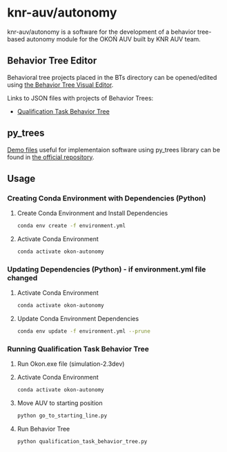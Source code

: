 # knr-auv/autonomy

knr-auv/autonomy is a software for the development of a behavior tree-based autonomy module for the OKOŃ AUV built by KNR AUV team.

## Behavior Tree Editor

Behavioral tree projects placed in the BTs directory can be opened/edited using [the Behavior Tree Visual Editor](https://opensource.adobe.com/behavior_tree_editor).

Links to JSON files with projects of Behavior Trees:

- [Qualification Task Behavior Tree](BTs/qualificationTaskProjet.json)

## py_trees

[Demo files](https://github.com/splintered-reality/py_trees/tree/devel/py_trees/demos) useful for implementaion software using py_trees library can be found in [the official repository](https://github.com/splintered-reality/py_trees).

## Usage

### Creating Conda Environment with Dependencies (Python)

1. Create Conda Environment and Install Dependencies

    ```bash
    conda env create -f environment.yml
    ```

2. Activate Conda Environment

    ```bash
    conda activate okon-autonomy
    ```

### Updating Dependencies (Python) - if environment.yml file changed

1. Activate Conda Environment

    ```bash
    conda activate okon-autonomy
    ```

2. Update Conda Environment Dependencies

    ```bash
    conda env update -f environment.yml --prune
    ```

### Running Qualification Task Behavior Tree

1. Run Okon.exe file (simulation-2.3dev)

2. Activate Conda Environment

    ```bash
    conda activate okon-autonomy
    ```

3. Move AUV to starting position

    ```bash
    python go_to_starting_line.py
    ```

4. Run Behavior Tree

    ```bash
    python qualification_task_behavior_tree.py
    ```
